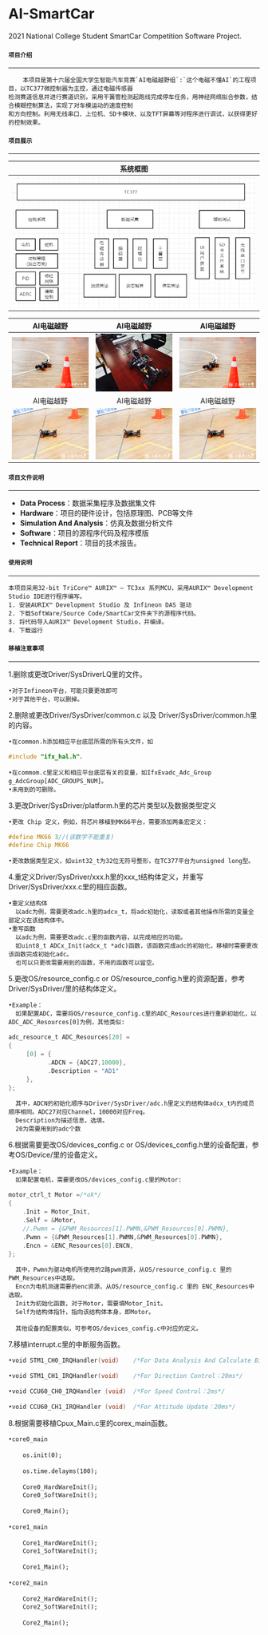 # AI-SmartCar
 2021 National College Student SmartCar Competition Software Project.  
 
 
#### `项目介绍`
-----------------------------------------------------------------------------------------------

        本项目是第十六届全国大学生智能汽车竞赛`AI电磁越野组`:`这个电磁不懂AI`的工程项目，以TC377微控制器为主控，通过电磁传感器
    检测赛道信息并进行赛道识别，采用干簧管检测起跑线完成停车任务，用神经网络拟合参数，结合模糊控制算法，实现了对车模运动的速度控制
    和方向控制。利用无线串口、上位机、SD卡模块、以及TFT屏幕等对程序进行调试，以获得更好的控制效果。 
    
#### `项目展示`
-----------------------------------------------------------------------------------------------

|   系统框图    |
|:---------------:| 
|![image10](https://github.com/GTshenmi/AI-SmartCar/blob/main/Display%20Image/0.PNG)|

|   AI电磁越野    |   AI电磁越野    |   AI电磁越野    |   
|:---------------:|:---------------:|:---------------:|
|![image4](https://github.com/GTshenmi/AI-SmartCar/blob/main/Display%20Image/2.jpeg)|![image3](https://github.com/GTshenmi/AI-SmartCar/blob/main/Display%20Image/1.JPG)|![image5](https://github.com/GTshenmi/AI-SmartCar/blob/main/Display%20Image/3.jpeg)|
|   AI电磁越野    |    AI电磁越野         |      AI电磁越野        |   
|![image7](https://github.com/GTshenmi/AI-SmartCar/blob/main/Display%20Image/4.jpeg)|![image6](https://github.com/GTshenmi/AI-SmartCar/blob/main/Display%20Image/5.jpeg)|![image8](https://github.com/GTshenmi/AI-SmartCar/blob/main/Display%20Image/6.jpeg)|
    
#### `项目文件说明`
-----------------------------------------------------------------------------------------------

* **Data Process**：数据采集程序及数据集文件
* **Hardware**：项目的硬件设计，包括原理图、PCB等文件
* **Simulation And Analysis**：仿真及数据分析文件
* **Software**：项目的源程序代码及程序模版
* **Technical Report**：项目的技术报告。

#### `使用说明`
-----------------------------------------------------------------------------------------------

    本项目采用32-bit TriCore™ AURIX™ – TC3xx 系列MCU，采用AURIX™ Development Studio IDE进行程序编写。
    1. 安装AURIX™ Development Studio 及 Infineon DAS 驱动
    2. 下载SoftWare/Source Code/SmartCar文件夹下的源程序代码。
    3. 将代码导入AURIX™ Development Studio，并编译。
    4. 下载运行

#### `移植注意事项`
-----------------------------------------------------------------------------------------------
1.删除或更改Driver/SysDriverLQ里的文件。<br>

    •对于Infineon平台，可能只要更改即可  
    •对于其他平台，可以删掉。
    
2.删除或更改Driver/SysDriver/common.c 以及 Driver/SysDriver/common.h里的内容。 

    •在common.h添加相应平台底层所需的所有头文件，如
        
 ```c
 #include "ifx_hal.h"。
 ```
       
    •在commom.c里定义和相应平台底层有关的变量，如IfxEvadc_Adc_Group g_AdcGroup[ADC_GROUPS_NUM]。  
    •未用到的可删除。 
    
3.更改Driver/SysDriver/platform.h里的芯片类型以及数据类型定义  

    •更改 Chip 定义，例如，将芯片移植到MK66平台，需要添加两条宏定义：  
    
```c
#define MK66 3//(该数字不能重复)  
#define Chip MK66  
```
    
    •更改数据类型定义，如uint32_t为32位无符号整形，在TC377平台为unsigned long型。  
    
4.重定义Driver/SysDriver/xxx.h里的xxx_t结构体定义，并重写Driver/SysDriver/xxx.c里的相应函数。  

    •重定义结构体  
      以adc为例，需要更改adc.h里的adcx_t，将adc初始化，读取或者其他操作所需的变量全部定义在该结构体中。  
    •重写函数  
      以adc为例，需要更改adc.c里的函数内容，以完成相应的功能。  
      如uint8_t ADCx_Init(adcx_t *adc)函数，该函数完成adc的初始化，移植时需要更改该函数完成初始化adc。  
      也可以只更改需要用到的函数，不用的函数可以留空。  
    
5.更改OS/resource_config.c or OS/resource_config.h里的资源配置，参考Driver/SysDriver/里的结构体定义。  

    •Example：  
      如果配置ADC，需要将OS/resource_config.c里的ADC_Resources进行重新初始化，以ADC_ADC_Resources[0]为例，其他类似:  
   
```c
adc_resource_t ADC_Resources[20] =  
{  
     [0] = {  
           .ADCN = {ADC27,10000},  
           .Description = "AD1"  
     },       
};
```
    
      其中，ADCN的初始化顺序与Driver/SysDriver/adc.h里定义的结构体adcx_t内的成员顺序相同。ADC27对应Channel，10000对应Freq。  
      Description为描述信息，选填。
      20为需要用到的adc个数
      
6.根据需要更改OS/devices_config.c or OS/devices_config.h里的设备配置，参考OS/Device/里的设备定义。

    •Example：  
      如果配置电机，需要更改OS/devices_config.c里的Motor:
```c    
motor_ctrl_t Motor =/*ok*/
{
    .Init = Motor_Init,
    .Self = &Motor,
    //.Pwmn = {&PWM_Resources[1].PWMN,&PWM_Resources[0].PWMN},
    .Pwmn = {&PWM_Resources[1].PWMN,&PWM_Resources[0].PWMN},
    .Encn = &ENC_Resources[0].ENCN,  
};
 ```
      其中，Pwmn为驱动电机所使用的2路pwm资源，从OS/resource_config.c 里的 PWM_Resources中选取。
      Encn为电机测速需要的enc资源，从OS/resource_config.c 里的 ENC_Resources中选取。
      Init为初始化函数，对于Motor，需要填Motor_Init。
      Self为结构体指针，指向该结构体本身，即Motor。
      
      其他设备的配置类似，可参考OS/devices_config.c中对应的定义。
      
7.移植interrupt.c里的中断服务函数。

```c
•void STM1_CH0_IRQHandler(void)    /*For Data Analysis And Calculate Bias：2ms*/
```
```c
•void STM1_CH1_IRQHandler(void)    /*For Direction Control：20ms*/
```
```c
•void CCU60_CH0_IRQHandler (void)  /*For Speed Control：2ms*/
```
```c
•void CCU60_CH1_IRQHandler (void)  /*For Attitude Update：20ms*/
```

    
8.根据需要移植Cpux_Main.c里的corex_main函数。

    •core0_main
        
        os.init(0);

        os.time.delayms(100);

        Core0_HardWareInit();
        Core0_SoftWareInit();

        Core0_Main();
        
    •core1_main
 
        Core1_HardWareInit();
        Core1_SoftWareInit();

        Core1_Main();
        
    •core2_main
    
        Core2_HardWareInit();
        Core2_SoftWareInit();

        Core2_Main();        
        
    
